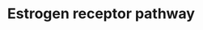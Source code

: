 ---
authors:
- Mkutmon
- Eweitz
description: The estrogen receptor is a nuclear receptor that is activated upon ligand
  binding and subsequently translocates to the nuclear. There, it activates transcription
  of target genes involved in  essential cellular processes. The ER receptor has been
  implicated in a multitude of diseases, most notably cancer (breast/ovarian)
last-edited: 2021-05-21
organisms:
- Bos taurus
redirect_from:
- /index.php/Pathway:WP3163
- /instance/WP3163
schema-jsonld:
- '@context': https://schema.org/
  '@id': https://wikipathways.github.io/pathways/WP3163.html
  '@type': Dataset
  creator:
    '@type': Organization
    name: WikiPathways
  description: The estrogen receptor is a nuclear receptor that is activated upon
    ligand binding and subsequently translocates to the nuclear. There, it activates
    transcription of target genes involved in  essential cellular processes. The ER
    receptor has been implicated in a multitude of diseases, most notably cancer (breast/ovarian)
  keywords:
  - NR0B2
  - GPAM
  - CYP1A2
  - CYP1B1
  - Ligand
  - STAT3
  - ESR1
  - PDK4
  - ACOX1
  - CYP1A1
  - PPARA
  - JUN
  - PCK1
  - SP1
  license: CC0
  name: Estrogen receptor pathway
seo: CreativeWork
title: Estrogen receptor pathway
wpid: WP3163
---